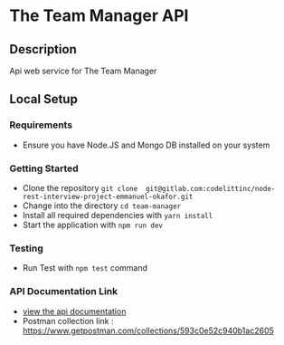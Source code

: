 # The Team Manager API

## Description
Api web service for The Team Manager

## Local Setup

### Requirements

- Ensure you have Node.JS and Mongo DB installed on your system

### Getting Started
- Clone the repository `git clone  git@gitlab.com:codelittinc/node-rest-interview-project-emmanuel-okafor.git`
- Change into the directory `cd team-manager`
- Install all required dependencies with `yarn install`
- Start the application with `npm run dev`

### Testing
- Run Test with `npm test` command

### API Documentation Link
- [view the api documentation](https://documenter.getpostman.com/view/171959/TVKHUFWt?version=latest)
- Postman collection link : https://www.getpostman.com/collections/593c0e52c940b1ac2605
